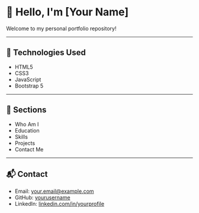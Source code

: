 # 👋 Hello, I'm [Your Name]

Welcome to my personal portfolio repository!

---

## 🔧 Technologies Used
- HTML5
- CSS3
- JavaScript
- Bootstrap 5

---

## 📁 Sections
- Who Am I
- Education
- Skills
- Projects
- Contact Me

---

## 📬 Contact
- Email: your.email@example.com
- GitHub: [yourusername](https://github.com/yourusername)
- LinkedIn: [linkedin.com/in/yourprofile](https://linkedin.com/in/yourprofile)
